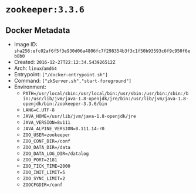 # `zookeeper:3.3.6`

## Docker Metadata

- Image ID: `sha256:efc02af6f5f3e930d06a4806fc7f298354b3f3c1f50b93593c6f9c950f6eb8b0`
- Created: `2016-12-27T22:12:34.543926512Z`
- Arch: `linux`/`amd64`
- Entrypoint: `["/docker-entrypoint.sh"]`
- Command: `["zkServer.sh","start-foreground"]`
- Environment:
  - `PATH=/usr/local/sbin:/usr/local/bin:/usr/sbin:/usr/bin:/sbin:/bin:/usr/lib/jvm/java-1.8-openjdk/jre/bin:/usr/lib/jvm/java-1.8-openjdk/bin:/zookeeper-3.3.6/bin`
  - `LANG=C.UTF-8`
  - `JAVA_HOME=/usr/lib/jvm/java-1.8-openjdk/jre`
  - `JAVA_VERSION=8u111`
  - `JAVA_ALPINE_VERSION=8.111.14-r0`
  - `ZOO_USER=zookeeper`
  - `ZOO_CONF_DIR=/conf`
  - `ZOO_DATA_DIR=/data`
  - `ZOO_DATA_LOG_DIR=/datalog`
  - `ZOO_PORT=2181`
  - `ZOO_TICK_TIME=2000`
  - `ZOO_INIT_LIMIT=5`
  - `ZOO_SYNC_LIMIT=2`
  - `ZOOCFGDIR=/conf`

